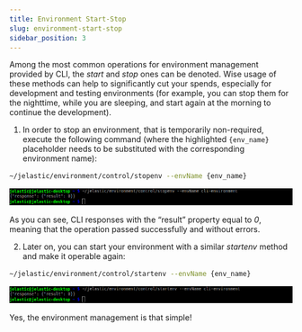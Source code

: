 ```yaml
---
title: Environment Start-Stop
slug: environment-start-stop
sidebar_position: 3
---
```


<!-- ## CLI Tutorial: Environment Start/Stop -->

Among the most common operations for environment management provided by CLI, the *start* and *stop* ones can be denoted. Wise usage of these methods can help to significantly cut your spends, especially for development and testing environments (for example, you can stop them for the nighttime, while you are sleeping, and start again at the morning to continue the development).

1. In order to stop an environment, that is temporarily non-required, execute the following command (where the highlighted `{env_name}` placeholder needs to be substituted with the corresponding environment name):

```bash
~/jelastic/environment/control/stopenv --envName {env_name}
```

<div style={{
    display:'flex',
    justifyContent: 'center',
    margin: '0 0 1rem 0'
}}>

![Locale Dropdown](./img/EnvironmentStart-Stop/1.png)

</div>

As you can see, CLI responses with the “result” property equal to *0*, meaning that the operation passed successfully and without errors.

2. Later on, you can start your environment with a similar *startenv* method and make it operable again:

```bash
~/jelastic/environment/control/startenv --envName {env_name}
```

<div style={{
    display:'flex',
    justifyContent: 'center',
    margin: '0 0 1rem 0'
}}>

![Locale Dropdown](./img/EnvironmentStart-Stop/2.png)

</div>

Yes, the environment management is that simple!